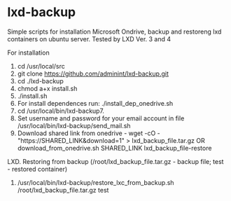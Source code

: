 # lxd-backup

Simple scripts for installation Microsoft Ondrive, backup and restoreng lxd containers on ubuntu server.
Tested by LXD Ver. 3 and 4

For installation
1. cd /usr/local/src
2. git clone https://github.com/adminint/lxd-backup.git
2. cd ./lxd-backup
3. chmod a+x install.sh
4. ./install.sh
5. For install dependences run: ./install_dep_onedrive.sh
6. cd /usr/local/bin/lxd-backup7.
8. Set username and password for your email account in file /usr/local/bin/lxd-backup/send_mail.sh
9. Download shared link from onedrive - wget -cO - "https://SHARED_LINK&download=1" > lxd_backup_file.tar.gz OR download_from_onedrive.sh SHARED_LINK lxd_backup_file-restore

LXD. Restoring from backup (/root/lxd_backup_file.tar.gz - backup file; test - restored container)
1. /usr/local/bin/lxd-backup/restore_lxc_from_backup.sh /root/lxd_backup_file.tar.gz test


